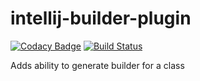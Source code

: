 # intellij-builder-plugin

[![Codacy Badge](https://api.codacy.com/project/badge/Grade/8aa584619859486abb6eab74bdcce70f)](https://app.codacy.com/manual/mmalkiew/intellij-builder-plugin?utm_source=github.com&utm_medium=referral&utm_content=mmalkiew/intellij-builder-plugin&utm_campaign=Badge_Grade_Dashboard)
[![Build Status](https://travis-ci.org/mmalkiew/intellij-builder-plugin.svg?branch=master)](https://travis-ci.org/mmalkiew/intellij-builder-plugin)

Adds ability to generate builder for a class
